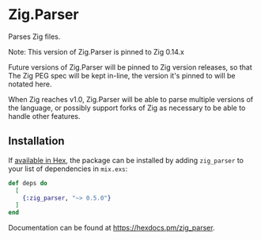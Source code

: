 # Zig.Parser

Parses Zig files.

Note: This version of Zig.Parser is pinned to Zig 0.14.x

Future versions of Zig.Parser will be pinned to Zig version releases, so that
The Zig PEG spec will be kept in-line, the version it's pinned to will be 
notated here.

When Zig reaches v1.0, Zig.Parser will be able to parse multiple versions
of the language, or possibly support forks of Zig as necessary to be able
to handle other features.

## Installation

If [available in Hex](https://hex.pm/docs/publish), the package can be installed
by adding `zig_parser` to your list of dependencies in `mix.exs`:

```elixir
def deps do
  [
    {:zig_parser, "~> 0.5.0"}
  ]
end
```

Documentation can be found at <https://hexdocs.pm/zig_parser>.


